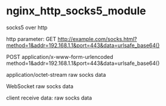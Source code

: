 # nginx_http_socks5_module

socks5 over http

http parameter:
GET
http://example.com/socks.html?method=1&addr=192.168.1.1&port=443&data=urlsafe_base64()

POST
application/x-www-form-urlencoded
method=1&addr=192.168.1.1&port=443&data=urlsafe_base64()

application/octet-stream
raw socks data

WebSocket
raw socks data

client receive data:
raw socks data
